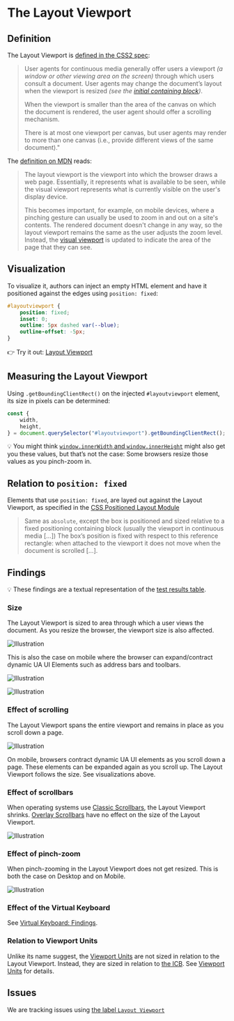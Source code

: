 # The Layout Viewport

## Definition

The Layout Viewport is [defined in the CSS2 spec](https://drafts.csswg.org/css2/#viewport):

> User agents for continuous media generally offer users a viewport _(a window or other viewing area on the screen)_ through which users consult a document. User agents may change the document’s layout when the viewport is resized _(see the [initial containing block](./icb.md))_.
> 
> When the viewport is smaller than the area of the canvas on which the document is rendered, the user agent should offer a scrolling mechanism.
> 
> There is at most one viewport per canvas, but user agents may render to more than one canvas (i.e., provide different views of the same document)."

The [definition on MDN](https://developer.mozilla.org/en-US/docs/Glossary/Layout_viewport) reads:

> The layout viewport is the viewport into which the browser draws a web page. Essentially, it represents what is available to be seen, while the visual viewport represents what is currently visible on the user's display device.
> 
> This becomes important, for example, on mobile devices, where a pinching gesture can usually be used to zoom in and out on a site's contents. The rendered document doesn't change in any way, so the layout viewport remains the same as the user adjusts the zoom level. Instead, the [visual viewport](./visual-viewport.md) is updated to indicate the area of the page that they can see.

## Visualization

To visualize it, authors can inject an empty HTML element and have it positioned against the edges using `position: fixed`:

```css
#layoutviewport {
	position: fixed;
	inset: 0;
	outline: 5px dashed var(--blue);
	outline-offset: -5px;
}
```

👉 Try it out: [Layout Viewport](https://interop-2022-viewport.netlify.app/individual/layout-viewport/)

## Measuring the Layout Viewport

Using `.getBoundingClientRect()` on the injected `#layoutviewport` element, its size in pixels can be determined:

```js
const {
	width,
	height,
} = document.querySelector("#layoutviewport").getBoundingClientRect();
```

💡 You might think [`window.innerWidth` and `window.innerHeight`](./sizing.md#windowinnerwidth-and-windowinnerheight) might also get you these values, but that’s not the case: Some browsers resize those values as you pinch-zoom in.

## Relation to `position: fixed`

Elements that use `position: fixed`, are layed out against the Layout Viewport, as specified in the [CSS Positioned Layout Module](https://drafts.csswg.org/css-position/#valdef-position-fixed)

> Same as `absolute`, except the box is positioned and sized relative to a fixed positioning containing block (usually the viewport in continuous media […])
> The box’s position is fixed with respect to this reference rectangle: when attached to the viewport it does not move when the document is scrolled […].

## Findings

💡 These findings are a textual representation of the [test results table](https://goo.gle/interop-2022-viewport-testresults).

### Size

The Layout Viewport is sized to area through which a user views the document. As you resize the browser, the viewport size is also affected.

![Illustration](./illustrations/layout-viewport-desktop.png)

This is also the case on mobile where the browser can expand/contract dynamic UA UI Elements such as address bars and toolbars.

![Illustration](./illustrations/layout-viewport-mobile--uaui-expanded.png)

![Illustration](./illustrations/layout-viewport-mobile--uaui-retracted.png)

### Effect of scrolling

The Layout Viewport spans the entire viewport and remains in place as you scroll down a page.

![Illustration](./illustrations/layout-viewport-desktop-content-long--scrolled.png)

On mobile, browsers contract dynamic UA UI elements as you scroll down a page. These elements can be expanded again as you scroll up. The Layout Viewport follows the size. See visualizations above.

### Effect of scrollbars

When operating systems use [Classic Scrollbars](./scrolling.md#classic-scrollbars), the Layout Viewport shrinks. [Overlay Scrollbars](./scrolling.md#overlay-scrollbars) have no effect on the size of the Layout Viewport.

![Illustration](./illustrations/layout-viewport-desktop-content-long--classic-scrollbar.png)

### Effect of pinch-zoom

When pinch-zooming in the Layout Viewport does not get resized. This is both the case on Desktop and on Mobile.

![Illustration](./illustrations/visual-viewport-desktop--pinch-zoomed-in-1.png)

### Effect of the Virtual Keyboard

See [Virtual Keyboard: Findings](./virtual-keyboard.md#findings).

### Relation to Viewport Units

Unlike its name suggest, the [Viewport Units](./viewport-units.md) are not sized in relation to the Layout Viewport. Instead, they are sized in relation to [the ICB](./icb.md). See [Viewport Units](./viewport-units.md) for details.

## Issues

We are tracking issues using [the label `Layout Viewport`](https://github.com/web-platform-tests/interop-2022-viewport/issues?q=is%3Aissue+label%3A%22Layout+Viewport%22)